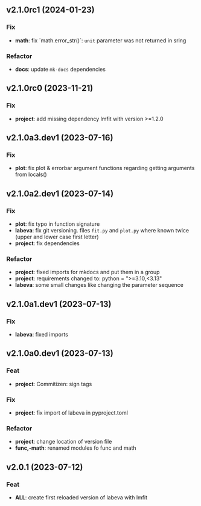 ## v2.1.0rc1 (2024-01-23)

### Fix

- **math**: fix ´math.error_str()´: `unit` parameter was not returned in sring

### Refactor

- **docs**: update `mk-docs` dependencies

## v2.1.0rc0 (2023-11-21)

### Fix

- **project**: add missing dependency lmfit with version >=1.2.0

## v2.1.0a3.dev1 (2023-07-16)

### Fix

- **plot**: fix plot & errorbar argument functions regarding getting arguments from locals()

## v2.1.0a2.dev1 (2023-07-14)

### Fix

- **plot**: fix typo in function signature
- **labeva**: fix git versioning. files `fit.py` and `plot.py` where known twice (upper and lower case first letter)
- **project**: fix dependencies

### Refactor

- **project**: fixed imports for mkdocs and put them in a group
- **project**: requirements changed to: python = ">=3.10,<3.13"
- **labeva**: some small changes like changing the parameter sequence

## v2.1.0a1.dev1 (2023-07-13)

### Fix

- **labeva**: fixed imports

## v2.1.0a0.dev1 (2023-07-13)

### Feat

- **project**: Commitizen: sign tags

### Fix

- **project**: fix import of labeva in pyproject.toml

### Refactor

- **project**: change location of version file
- **func,-math**: renamed modules fo func and math

## v2.0.1 (2023-07-12)

### Feat

- **ALL**: create first reloaded version of labeva with lmfit
